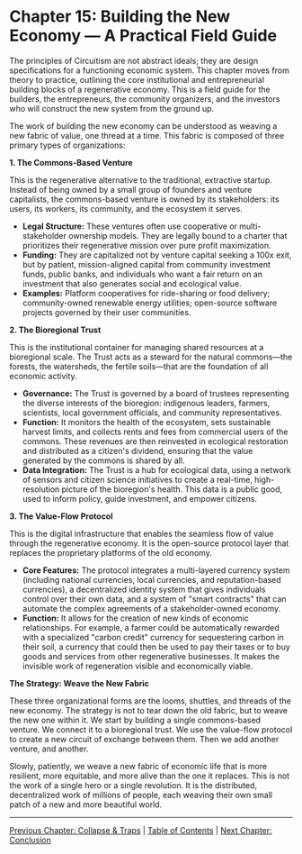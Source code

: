 # Chapter 15: Building the New Economy — A Practical Field Guide

The principles of Circuitism are not abstract ideals; they are design specifications for a functioning economic system. This chapter moves from theory to practice, outlining the core institutional and entrepreneurial building blocks of a regenerative economy. This is a field guide for the builders, the entrepreneurs, the community organizers, and the investors who will construct the new system from the ground up.

The work of building the new economy can be understood as weaving a new fabric of value, one thread at a time. This fabric is composed of three primary types of organizations:

**1. The Commons-Based Venture**

This is the regenerative alternative to the traditional, extractive startup. Instead of being owned by a small group of founders and venture capitalists, the commons-based venture is owned by its stakeholders: its users, its workers, its community, and the ecosystem it serves.

*   **Legal Structure:** These ventures often use cooperative or multi-stakeholder ownership models. They are legally bound to a charter that prioritizes their regenerative mission over pure profit maximization.
*   **Funding:** They are capitalized not by venture capital seeking a 100x exit, but by patient, mission-aligned capital from community investment funds, public banks, and individuals who want a fair return on an investment that also generates social and ecological value.
*   **Examples:** Platform cooperatives for ride-sharing or food delivery; community-owned renewable energy utilities; open-source software projects governed by their user communities.

**2. The Bioregional Trust**

This is the institutional container for managing shared resources at a bioregional scale. The Trust acts as a steward for the natural commons—the forests, the watersheds, the fertile soils—that are the foundation of all economic activity.

*   **Governance:** The Trust is governed by a board of trustees representing the diverse interests of the bioregion: indigenous leaders, farmers, scientists, local government officials, and community representatives.
*   **Function:** It monitors the health of the ecosystem, sets sustainable harvest limits, and collects rents and fees from commercial users of the commons. These revenues are then reinvested in ecological restoration and distributed as a citizen's dividend, ensuring that the value generated by the commons is shared by all.
*   **Data Integration:** The Trust is a hub for ecological data, using a network of sensors and citizen science initiatives to create a real-time, high-resolution picture of the bioregion's health. This data is a public good, used to inform policy, guide investment, and empower citizens.

**3. The Value-Flow Protocol**

This is the digital infrastructure that enables the seamless flow of value through the regenerative economy. It is the open-source protocol layer that replaces the proprietary platforms of the old economy.

*   **Core Features:** The protocol integrates a multi-layered currency system (including national currencies, local currencies, and reputation-based currencies), a decentralized identity system that gives individuals control over their own data, and a system of "smart contracts" that can automate the complex agreements of a stakeholder-owned economy.
*   **Function:** It allows for the creation of new kinds of economic relationships. For example, a farmer could be automatically rewarded with a specialized "carbon credit" currency for sequestering carbon in their soil, a currency that could then be used to pay their taxes or to buy goods and services from other regenerative businesses. It makes the invisible work of regeneration visible and economically viable.

**The Strategy: Weave the New Fabric**

These three organizational forms are the looms, shuttles, and threads of the new economy. The strategy is not to tear down the old fabric, but to weave the new one within it. We start by building a single commons-based venture. We connect it to a bioregional trust. We use the value-flow protocol to create a new circuit of exchange between them. Then we add another venture, and another.

Slowly, patiently, we weave a new fabric of economic life that is more resilient, more equitable, and more alive than the one it replaces. This is not the work of a single hero or a single revolution. It is the distributed, decentralized work of millions of people, each weaving their own small patch of a new and more beautiful world.

---

[Previous Chapter: Collapse & Traps](./14_collapse_traps.md) | [Table of Contents](https://github.com/Circuitism/Circuitism/tree/main/chapters) | [Next Chapter: Conclusion](./conclusion.md)
